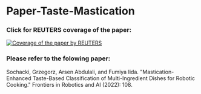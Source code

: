 # Paper-Taste-Mastication

### Click for REUTERS coverage of the paper:
[![Coverage of the paper by REUTERS](https://github.com/Grzegorr/Paper-Taste-Mastication/blob/main/README_media/Thumbnail.jpg)](https://www.youtube.com/watch?v=ms78UF4-4cw)

### Please refer to the folowing paper: <br />
Sochacki, Grzegorz, Arsen Abdulali, and Fumiya Iida. "Mastication-Enhanced Taste-Based Classification of Multi-Ingredient Dishes for Robotic Cooking." Frontiers in Robotics and AI (2022): 108.  <br />
